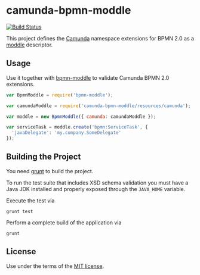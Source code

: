 # camunda-bpmn-moddle

[![Build Status](https://travis-ci.org/camunda/camunda-bpmn-moddle.svg)](https://travis-ci.org/camunda/camunda-bpmn-moddle)

This project defines the [Camunda](https://camunda.org) namespace extensions for BPMN 2.0 as a [moddle](https://github.com/bpmn-io/moddle) descriptor.


## Usage

Use it together with [bpmn-moddle](https://github.com/bpmn-io/bpmn-moddle) to validate Camunda BPMN 2.0 extensions.

```javascript
var BpmnModdle = require('bpmn-moddle');

var camundaModdle = require('camunda-bpmn-moddle/resources/camunda');

var moddle = new BpmnModdle({ camunda: camundaModdle });

var serviceTask = moddle.create('bpmn:ServiceTask', {
  'javaDelegate': 'my.company.SomeDelegate'
});
```


## Building the Project

You need [grunt](http://gruntjs.com) to build the project.

To run the test suite that includes XSD schema validation you must have a Java JDK installed and properly exposed through the `JAVA_HOME` variable.

Execute the test via

```
grunt test
```

Perform a complete build of the application via

```
grunt
```


## License

Use under the terms of the [MIT license](http://opensource.org/licenses/MIT).
